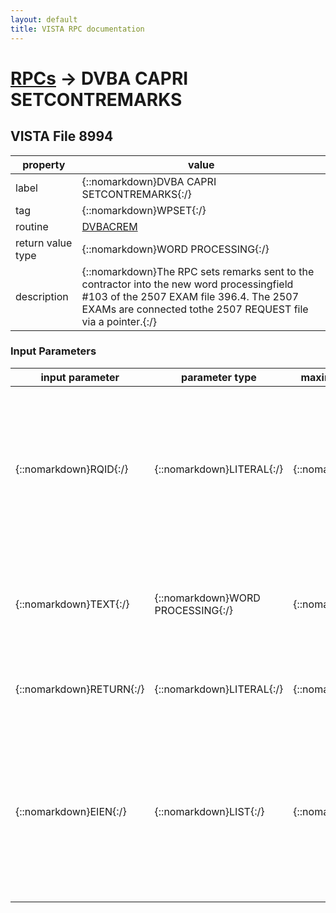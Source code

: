 ```yaml
---
layout: default
title: VISTA RPC documentation
---
```




# [RPCs](TableOfContent.md) &#8594; DVBA CAPRI SETCONTREMARKS 


 ## VISTA File 8994 


 property | value 
--- | --- 
 label | {::nomarkdown}DVBA CAPRI SETCONTREMARKS{:/}
 tag | {::nomarkdown}WPSET{:/}
 routine | [DVBACREM](http://code.osehra.org/dox/Routine_DVBACREM_source.html)
 return value type | {::nomarkdown}WORD PROCESSING{:/}
 description | {::nomarkdown}The RPC sets remarks sent to the contractor into the new word processingfield #103 of the 2507 EXAM file 396.4. The 2507 EXAMs are connected tothe 2507 REQUEST file via a pointer.{:/}

### Input Parameters

| input parameter | parameter type | maximum data length | required | description | 
| --- | --- | --- | --- | --- | 
| {::nomarkdown}RQID{:/} | {::nomarkdown}LITERAL{:/} | {::nomarkdown}255{:/} | {::nomarkdown}true{:/} | {::nomarkdown}The is the 2507 REQUEST ID from the 2507 REQUEST file 396.3. The2507 EXAMs are connected to the 2507 REQUEST file via a pointer. Theremarks sent to the contractor are stored in the new word processing field#103 of the 2507 EXAM file 396.4. {:/} | 
| {::nomarkdown}TEXT{:/} | {::nomarkdown}WORD PROCESSING{:/} | {::nomarkdown}32000{:/} | {::nomarkdown}true{:/} | {::nomarkdown}The is the text from the contractor remarks. They will be stored in thenew word processing field #103 of the 2507 EXAM file 396.4{:/} | 
| {::nomarkdown}RETURN{:/} | {::nomarkdown}LITERAL{:/} | {::nomarkdown}1{:/} | {::nomarkdown}true{:/} | {::nomarkdown}Returns a '1' if remarks are successfully set and a '0' if the remarks arenot set.{:/} | 
| {::nomarkdown}EIEN{:/} | {::nomarkdown}LIST{:/} | {::nomarkdown}512{:/} | {::nomarkdown}true{:/} | {::nomarkdown}The is the 2507 EXAM ID from the 2507 EXAM file 396.4. The remarkssent to the contractor are stored in the new word processing field #103 ofthe 2507 EXAM file 396.4. The 2507 EXAMs are connected to the 2507 REQUESTfile via a pointer.{:/} | {::nomarkdown} <br/><br/><p style="font-size: 11px">Generated on January 14th 2017, 7:36:25 am</p>{:/}